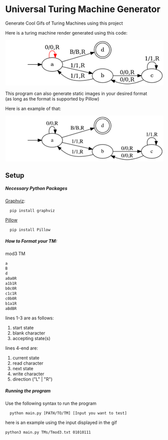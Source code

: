 # Universal Turing Machine Generator

Generate Cool Gifs of Turing Machines using this project

Here is a turing machine render generated using this code:  

![](https://github.com/kolbeMosh/TuringMachineGenerator/blob/master/mod3TM.gif)

This program can also generate static images in your desired format  
(as long as the format is supported by Pillow)   


Here is an example of that:  

![](https://github.com/kolbeMosh/TuringMachineGenerator/blob/master/mod3TM.svg)

## Setup

##### Necessary Python Packages

[Graphviz](https://graphviz.readthedocs.io/en/stable/manual.html#installation): 

```
  pip install graphviz
```
[Pillow](https://pillow.readthedocs.io/en/stable/installation/basic-installation.html)
```
  pip install Pillow
```

##### How to Format your TM:
mod3 TM 
```
a
B
d
a0a0R
a1b1R
b0c0R
c1c1R
c0b0R
b1a1R
aBdBR
```
lines 1-3 are as follows:  
  1. start state
  2. blank character
  3. accepting state(s)  
  
lines 4-end are: 
  1. current state
  2. read character
  3. next state
  4. write character
  5. direction ("L" | "R")

##### Running the program

Use the following syntax to run the program
```
  python main.py [PATH/TO/TM] [Input you want to test]
```

here is an example using the input displayed in the gif
```
python3 main.py TMs/Tmod3.txt 01010111
```

